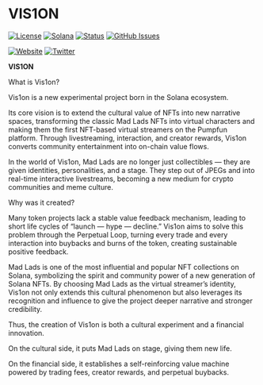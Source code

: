 # VIS1ON

[![License](https://img.shields.io/badge/License-MIT-blue.svg)](https://opensource.org/licenses/MIT)
[![Solana](https://img.shields.io/badge/Solana-Web3-green.svg)](https://solana.com/)
[![Status](https://img.shields.io/badge/Status-In%20Development-orange.svg)]()
[![GitHub Issues](https://img.shields.io/github/issues/yourusername/ontora-ai.svg)](https://github.com/yourusername/ontora-ai/issues)

[![Website](https://img.shields.io/badge/Website-VIS1ON-blue?logo=google-chrome)](https://vis1on.fun/)
[![Twitter](https://img.shields.io/badge/Twitter-VIS1ON-blue?logo=twitter)](https://x.com/VIS1ONFUN)

**VIS1ON**  

What is Vis1on?

Vis1on is a new experimental project born in the Solana ecosystem.

Its core vision is to extend the cultural value of NFTs into new narrative spaces, transforming the classic Mad Lads NFTs into virtual characters and making them the first NFT-based virtual streamers on the Pumpfun platform. Through livestreaming, interaction, and creator rewards, Vis1on converts community entertainment into on-chain value flows.

In the world of Vis1on, Mad Lads are no longer just collectibles — they are given identities, personalities, and a stage. They step out of JPEGs and into real-time interactive livestreams, becoming a new medium for crypto communities and meme culture.

Why was it created?

Many token projects lack a stable value feedback mechanism, leading to short life cycles of “launch — hype — decline.” Vis1on aims to solve this problem through the Perpetual Loop, turning every trade and every interaction into buybacks and burns of the token, creating sustainable positive feedback.

Mad Lads is one of the most influential and popular NFT collections on Solana, symbolizing the spirit and community power of a new generation of Solana NFTs. By choosing Mad Lads as the virtual streamer’s identity, Vis1on not only extends this cultural phenomenon but also leverages its recognition and influence to give the project deeper narrative and stronger credibility.

Thus, the creation of Vis1on is both a cultural experiment and a financial innovation.

On the cultural side, it puts Mad Lads on stage, giving them new life.

On the financial side, it establishes a self-reinforcing value machine powered by trading fees, creator rewards, and perpetual buybacks.
